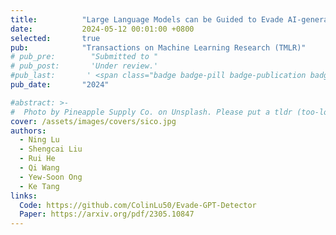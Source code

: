 ```yaml
---
title:          "Large Language Models can be Guided to Evade AI-generated Text Detection"
date:           2024-05-12 00:01:00 +0800
selected:       true
pub:            "Transactions on Machine Learning Research (TMLR)"
# pub_pre:        "Submitted to "
# pub_post:       'Under review.'
#pub_last:       ' <span class="badge badge-pill badge-publication badge-success">Spotlight</span>'
pub_date:       "2024"

#abstract: >-
#  Photo by Pineapple Supply Co. on Unsplash. Please put a tldr (too-long-didnt-read, 1~2 sentences) of your publication here. It is not recommended to put the actual abstract here because it is usually too long to fit in. $\LaTeX$ is supported. $a=b+c$.
cover: /assets/images/covers/sico.jpg
authors:
  - Ning Lu
  - Shengcai Liu
  - Rui He
  - Qi Wang
  - Yew-Soon Ong
  - Ke Tang
links:
  Code: https://github.com/ColinLu50/Evade-GPT-Detector
  Paper: https://arxiv.org/pdf/2305.10847
---
```

